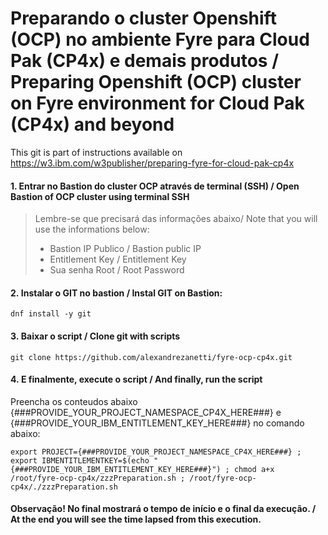 # Preparando o cluster Openshift (OCP) no ambiente Fyre para Cloud Pak (CP4x) e demais produtos / Preparing  Openshift (OCP) cluster on Fyre environment for Cloud Pak (CP4x) and beyond

This git is part of  instructions available on https://w3.ibm.com/w3publisher/preparing-fyre-for-cloud-pak-cp4x

#### 1. Entrar no Bastion do cluster OCP através de terminal (SSH) / Open Bastion of OCP cluster using terminal SSH
> Lembre-se que precisará das informações abaixo/ Note that you will use the informations below:<br>
> - Bastion IP Publico / Bastion public IP<br>
> - Entitlement Key /  Entitlement Key<br>
> - Sua senha Root / Root Password<br>

#### 2. Instalar o GIT no bastion / Instal GIT on Bastion:
```
dnf install -y git
```

#### 3. Baixar o script / Clone git with scripts
```
git clone https://github.com/alexandrezanetti/fyre-ocp-cp4x.git
```

#### 4. E finalmente, execute o script / And finally, run the script
Preencha os conteudos abaixo {###PROVIDE_YOUR_PROJECT_NAMESPACE_CP4X_HERE###} e {###PROVIDE_YOUR_IBM_ENTITLEMENT_KEY_HERE###} no comando abaixo:
```
export PROJECT={###PROVIDE_YOUR_PROJECT_NAMESPACE_CP4X_HERE###} ; export IBMENTITLEMENTKEY=$(echo "{###PROVIDE_YOUR_IBM_ENTITLEMENT_KEY_HERE###}") ; chmod a+x /root/fyre-ocp-cp4x/zzzPreparation.sh ; /root/fyre-ocp-cp4x/./zzzPreparation.sh
```

#### Observação! No final mostrará o tempo de início e o final da execução. / At the end you will see the time lapsed from this execution.
